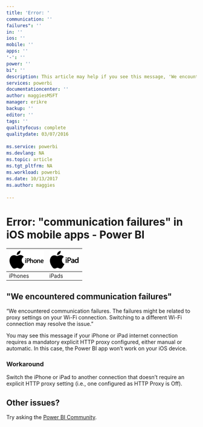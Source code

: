 ```yaml
---
title: 'Error: '
communication: ''
failures": ''
in: ''
ios: ''
mobile: ''
apps: ''
'-': ''
power: ''
bi": ''
description: This article may help if you see this message, 'We encountered communication failures. The failures might be related to proxy settings on your Wi-Fi connection.'
services: powerbi
documentationcenter: ''
author: maggiesMSFT
manager: erikre
backup: ''
editor: ''
tags: ''
qualityfocus: complete
qualitydate: 03/07/2016

ms.service: powerbi
ms.devlang: NA
ms.topic: article
ms.tgt_pltfrm: NA
ms.workload: powerbi
ms.date: 10/13/2017
ms.author: maggies

---
```

# Error: "communication failures" in iOS mobile apps - Power BI
| ![iPhone](media/powerbi-mobile-known-issues-with-the-iphone-app/iphone-logo-50-px.png) | ![iPad](media/powerbi-mobile-known-issues-with-the-iphone-app/ipad-logo-50-px.png) |
|:--- |:--- |
| iPhones |iPads |

## "We encountered communication failures"
“We encountered communication failures. The failures might be related to proxy settings on your Wi-Fi connection. Switching to a  different Wi-Fi connection may resolve the issue.”

You may see this message if your iPhone or iPad internet connection requires a mandatory explicit HTTP proxy configured, either manual or automatic. In this case, the Power BI app won’t work on your iOS device.

### Workaround
Switch the iPhone or iPad to another connection that doesn’t require an explicit HTTP proxy setting (i.e., one configured as HTTP Proxy is Off).

## Other issues?
Try asking the [Power BI Community](http://community.powerbi.com/).

